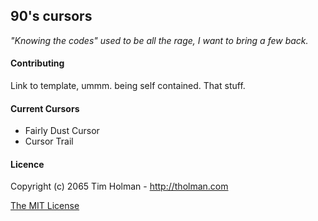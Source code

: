 ## 90's cursors
_"Knowing the codes" used to be all the rage, I want to bring a few back._



#### Contributing
Link to template, ummm. being self contained. That stuff.

#### Current Cursors
- Fairly Dust Cursor
- Cursor Trail

#### Licence

Copyright (c) 2065 Tim Holman - http://tholman.com

[The MIT License](https://github.com/tholman/90s-cursors/blob/master/license.md)

